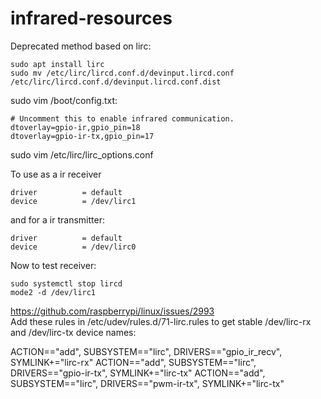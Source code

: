 # infrared-resources

Deprecated method based on lirc:  

```
sudo apt install lirc
sudo mv /etc/lirc/lircd.conf.d/devinput.lircd.conf /etc/lirc/lircd.conf.d/devinput.lircd.conf.dist
```

sudo vim /boot/config.txt:
```
# Uncomment this to enable infrared communication.
dtoverlay=gpio-ir,gpio_pin=18
dtoverlay=gpio-ir-tx,gpio_pin=17
```


sudo vim /etc/lirc/lirc_options.conf

To use as a  ir receiver
```
driver          = default
device          = /dev/lirc1
```
and for a ir transmitter:

```
driver          = default
device          = /dev/lirc0
```
Now to test receiver:

```
sudo systemctl stop lircd
mode2 -d /dev/lirc1
```

https://github.com/raspberrypi/linux/issues/2993  
Add these rules in /etc/udev/rules.d/71-lirc.rules to get stable /dev/lirc-rx and /dev/lirc-tx device names:

ACTION=="add", SUBSYSTEM=="lirc", DRIVERS=="gpio_ir_recv", SYMLINK+="lirc-rx"
ACTION=="add", SUBSYSTEM=="lirc", DRIVERS=="gpio-ir-tx", SYMLINK+="lirc-tx"
ACTION=="add", SUBSYSTEM=="lirc", DRIVERS=="pwm-ir-tx", SYMLINK+="lirc-tx"

